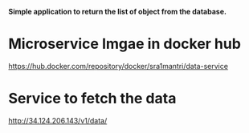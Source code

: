 **Simple application to return the list of object from the database.**

# Microservice Imgae in docker hub
https://hub.docker.com/repository/docker/sra1mantri/data-service

# Service to fetch the data
http://34.124.206.143/v1/data/

